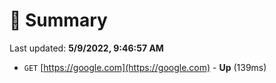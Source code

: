 # 📖 Summary
Last updated: **5/9/2022, 9:46:57 AM**

- `GET` [https://google.com](https://google.com) - **Up** (139ms)
